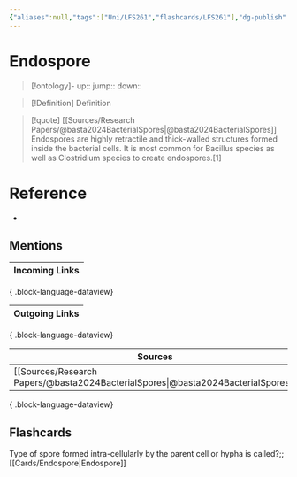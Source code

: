 ```yaml
---
{"aliases":null,"tags":["Uni/LFS261","flashcards/LFS261"],"dg-publish":true,"permalink":"/cards/endospore/","dgPassFrontmatter":true}
---
```


# Endospore

> [!ontology]-
> up:: 
> jump:: 
> down:: 

> [!Definition] Definition
> 

> [!quote] [[Sources/Research Papers/@basta2024BacterialSpores\|@basta2024BacterialSpores]]
> Endospores are highly retractile and thick-walled structures formed inside the bacterial cells. It is most common for Bacillus species as well as Clostridium species to create endospores.[1]

# Reference
- 

## Mentions
| Incoming Links |
| -------------- |

{ .block-language-dataview}

| Outgoing Links |
| -------------- |

{ .block-language-dataview}

| Sources                                                                             |
| ----------------------------------------------------------------------------------- |
| [[Sources/Research Papers/@basta2024BacterialSpores\|@basta2024BacterialSpores]] |

{ .block-language-dataview}

## Flashcards 

Type of spore formed intra-cellularly by the parent cell or hypha is called?;;[[Cards/Endospore\|Endospore]]
<!--SR:!2024-04-17,1,230-->
